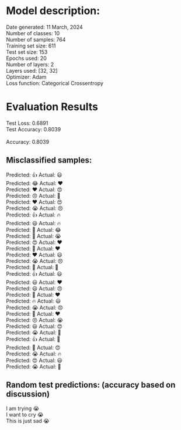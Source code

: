 # Model description:<br>
Date generated: 11 March, 2024<br>
Number of classes: 10<br>
Number of samples: 764<br>
Training set size: 611<br>
Test set size: 153<br>
Epochs used: 20<br>
Number of layers: 2<br>
Layers used: [32, 32]<br>
Optimizer: Adam<br>
Loss function: Categorical Crossentropy<br>
# Evaluation Results<br>
Test Loss: 0.6891<br>
Test Accuracy: 0.8039<br><br>
Accuracy: 0.8039

## Misclassified samples:<br>
Predicted: 👍 Actual: 😃<br>
Predicted: 😂 Actual: ❤️<br>
Predicted: ❤️ Actual: 😍<br>
Predicted: 😠 Actual: 🙏<br>
Predicted: ❤️ Actual: 😍<br>
Predicted: 😭 Actual: 😠<br>
Predicted: 👍 Actual: 🔥<br>
Predicted: 😃 Actual: 🔥<br>
Predicted: 🤔 Actual: 😂<br>
Predicted: 🙏 Actual: 😭<br>
Predicted: 😍 Actual: ❤️<br>
Predicted: 🙏 Actual: ❤️<br>
Predicted: ❤️ Actual: 😃<br>
Predicted: 😭 Actual: 😠<br>
Predicted: 🤔 Actual: 🙏<br>
Predicted: 👍 Actual: 😃<br>
Predicted: 😃 Actual: ❤️<br>
Predicted: 😃 Actual: 😠<br>
Predicted: 🙏 Actual: ❤️<br>
Predicted: 🔥 Actual: 😃<br>
Predicted: 😭 Actual: 😠<br>
Predicted: 🤔 Actual: ❤️<br>
Predicted: 😠 Actual: 😭<br>
Predicted: 😃 Actual: 😍<br>
Predicted: 😭 Actual: 🙏<br>
Predicted: 👍 Actual: 🙏<br>
Predicted: 🤔 Actual: 😍<br>
Predicted: 😭 Actual: 🔥<br>
Predicted: 😍 Actual: 😃<br>
Predicted: 😭 Actual: 🤔<br>

## Random test predictions: (accuracy based on discussion)<br>
I am trying 😭<br>
I want to cry 😭<br>
This is just sad 😭<br>
